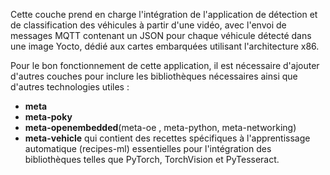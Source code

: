 Cette couche prend en charge l'intégration de l'application de détection et de classification des véhicules à partir d'une vidéo, avec l'envoi de messages MQTT contenant un JSON pour chaque véhicule détecté dans une image Yocto, dédié aux cartes embarquées utilisant l'architecture x86.

Pour le bon fonctionnement de cette application, il est nécessaire d'ajouter d'autres couches pour inclure les bibliothèques nécessaires ainsi que d'autres technologies utiles :
   - **meta**
   - **meta-poky**
   - **meta-openembedded**(meta-oe , meta-python, meta-networking)
   - **meta-vehicle** qui contient des recettes spécifiques à l'apprentissage automatique (recipes-ml) essentielles pour l'intégration des bibliothèques telles que PyTorch, TorchVision et PyTesseract.
